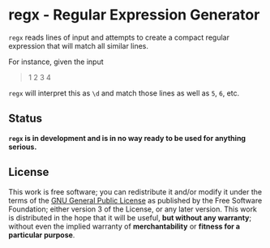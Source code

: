 # regx - Regular Expression Generator

`regx` reads lines of input and attempts to create a compact regular expression that
will match all similar lines. 

For instance, given the input

> 1
> 2
> 3
> 4

`regx` will interpret this as `\d` and match those lines as well as `5`, `6`, etc.

## Status

**`regx` is in development and is in no way ready to be used for anything
serious.**

## License

This work is free software; you can redistribute it and/or modify it under the
terms of the [GNU General Public License](http://www.gnu.org/licenses/gpl.html) 
as published by the Free Software Foundation; either version 3 of the License, or
any later version. This work is distributed in the hope that it will be useful, **but
without any warranty**; without even the implied warranty of **merchantability** or
**fitness for a particular purpose**.
